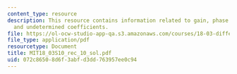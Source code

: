 ```yaml
---
content_type: resource
description: This resource contains information related to gain, phase lag, resonance
  and undetermined coefficients.
file: https://ol-ocw-studio-app-qa.s3.amazonaws.com/courses/18-03-differential-equations-spring-2010/072c86508d6f3abfd3dd763957ee0c94_MIT18_03S10_rec_10_sol.pdf
file_type: application/pdf
resourcetype: Document
title: MIT18_03S10_rec_10_sol.pdf
uid: 072c8650-8d6f-3abf-d3dd-763957ee0c94
---
```

